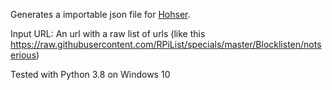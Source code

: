Generates a importable json file for [Hohser](https://github.com/pistom/hohser).

Input URL: An url with a raw list of urls (like this https://raw.githubusercontent.com/RPiList/specials/master/Blocklisten/notserious)

Tested with Python 3.8 on Windows 10
